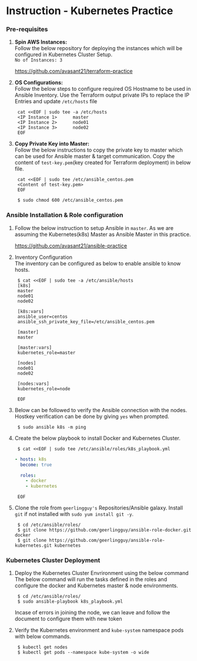# Instruction - Kubernetes Practice

### Pre-requisites
  
1. <b>Spin AWS Instances:</b></br>
    Follow the below repository for deploying the instances which will be configured in Kubernetes Cluster Setup.</br>
    `No of Instances: 3`

      <a href="https://github.com/avasant21/terraform-practice"> https://github.com/avasant21/terraform-practice</a></br>

2. <b>OS Configurations:</b></br>
    Follow the below steps to configure required OS Hostname to be used in Ansible Inventory. Use the Terraform output private IPs to replace the IP Entries and update `/etc/hosts` file</br>

        cat <<EOF | sudo tee -a /etc/hosts
        <IP Instance 1>      master
        <IP Instance 2>      node01
        <IP Instance 3>      node02
        EOF

3. <b>Copy Private Key into Master:</b></br>
    Follow the below instructions to copy the private key to master which can be used for Ansible master & target communication. Copy the content of `test-key.pem`(key created for Terraform deployment) in below file.</br>

        cat <<EOF | sudo tee /etc/ansible_centos.pem
        <Content of test-key.pem>
        EOF
        
        $ sudo chmod 600 /etc/ansible_centos.pem

### Ansible Installation & Role configuration
  
1. Follow the below instruction to setup Ansible in `master`. As we are assuming the Kubernetes(k8s) Master as Ansible Master in this practice.</br>

      <a href="https://github.com/avasant21/anisible-practice/blob/master/README.md"> https://github.com/avasant21/ansible-practice</a></br>

2. Inventory Configuration</br>
    The inventory can be configured as below to enable ansible to know hosts.</br>

        $ cat <<EOF | sudo tee -a /etc/ansible/hosts
        [k8s]
        master
        node01
        node02
        
        [k8s:vars]
        ansible_user=centos
        ansible_ssh_private_key_file=/etc/ansible_centos.pem
        
        [master]
        master
        
        [master:vars]
        kubernetes_role=master
        
        [nodes]
        node01
        node02
        
        [nodes:vars]
        kubernetes_role=node       
        
        EOF
        
3. Below can be followed to verify the Ansible connection with the nodes. Hostkey verification can be done by giving `yes` when prompted.</br>

        $ sudo ansible k8s -m ping

3. Create the below playbook to install Docker and Kubernetes Cluster.</br>

        $ cat <<EOF | sudo tee /etc/ansible/roles/k8s_playbook.yml
      ```yml
      - hosts: k8s
        become: true

        roles:
          - docker
          - kubernetes
      ```
        EOF

4. Clone the role from `geerlingguy's` Repositories/Ansible galaxy. Install `git` if not installed with `sudo yum install git -y`.</br>
    
        $ cd /etc/ansible/roles/
        $ git clone https://github.com/geerlingguy/ansible-role-docker.git docker
        $ git clone https://github.com/geerlingguy/ansible-role-kubernetes.git kubernetes
    

### Kubernetes Cluster Deployment

1. Deploy the Kubernetes Cluster Envrironment using the below command</br>
    The below command will run the tasks defined in the roles and configure the docker and Kubernetes master & node environments.</br>

        $ cd /etc/ansible/roles/
        $ sudo ansible-playbook k8s_playbook.yml
    Incase of errors in joining the node, we can leave and follow the document to configure them with new token
    

2. Verify the Kubernetes environment and `kube-system` namespace pods with below commands.</br>

        $ kubectl get nodes
        $ kubectl get pods --namespace kube-system -o wide
        

